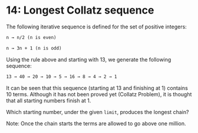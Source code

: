 # 14: Longest Collatz sequence

The following iterative sequence is defined for the set of positive integers:

``` txt
n → n/2 (n is even)

n → 3n + 1 (n is odd)
```

Using the rule above and starting with 13, we generate the following sequence:

``` txt
13 → 40 → 20 → 10 → 5 → 16 → 8 → 4 → 2 → 1
```

It can be seen that this sequence (starting at 13 and finishing at 1) contains 10 terms. Although it has not been proved yet (Collatz Problem), it is thought that all starting numbers finish at 1.

Which starting number, under the given `limit`, produces the longest chain?

Note: Once the chain starts the terms are allowed to go above one million.

